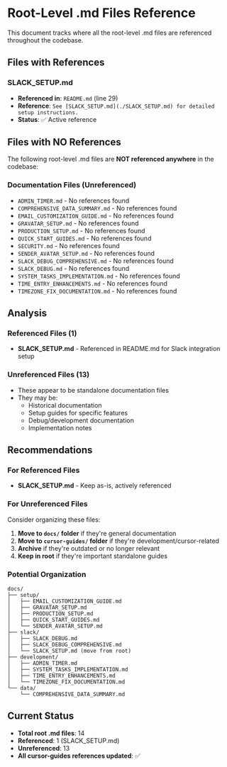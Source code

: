 # Root-Level .md Files Reference

This document tracks where all the root-level .md files are referenced throughout the codebase.

## Files with References

### SLACK_SETUP.md
- **Referenced in**: `README.md` (line 29)
- **Reference**: `See [SLACK_SETUP.md](./SLACK_SETUP.md) for detailed setup instructions.`
- **Status**: ✅ Active reference

## Files with NO References

The following root-level .md files are **NOT referenced anywhere** in the codebase:

### Documentation Files (Unreferenced)
- `ADMIN_TIMER.md` - No references found
- `COMPREHENSIVE_DATA_SUMMARY.md` - No references found  
- `EMAIL_CUSTOMIZATION_GUIDE.md` - No references found
- `GRAVATAR_SETUP.md` - No references found
- `PRODUCTION_SETUP.md` - No references found
- `QUICK_START_GUIDES.md` - No references found
- `SECURITY.md` - No references found
- `SENDER_AVATAR_SETUP.md` - No references found
- `SLACK_DEBUG_COMPREHENSIVE.md` - No references found
- `SLACK_DEBUG.md` - No references found
- `SYSTEM_TASKS_IMPLEMENTATION.md` - No references found
- `TIME_ENTRY_ENHANCEMENTS.md` - No references found
- `TIMEZONE_FIX_DOCUMENTATION.md` - No references found

## Analysis

### Referenced Files (1)
- **SLACK_SETUP.md** - Referenced in README.md for Slack integration setup

### Unreferenced Files (13)
- These appear to be standalone documentation files
- They may be:
  - Historical documentation
  - Setup guides for specific features
  - Debug/development documentation
  - Implementation notes

## Recommendations

### For Referenced Files
- **SLACK_SETUP.md** - Keep as-is, actively referenced

### For Unreferenced Files
Consider organizing these files:

1. **Move to `docs/` folder** if they're general documentation
2. **Move to `cursor-guides/` folder** if they're development/cursor-related
3. **Archive** if they're outdated or no longer relevant
4. **Keep in root** if they're important standalone guides

### Potential Organization
```
docs/
├── setup/
│   ├── EMAIL_CUSTOMIZATION_GUIDE.md
│   ├── GRAVATAR_SETUP.md
│   ├── PRODUCTION_SETUP.md
│   ├── QUICK_START_GUIDES.md
│   └── SENDER_AVATAR_SETUP.md
├── slack/
│   ├── SLACK_DEBUG.md
│   ├── SLACK_DEBUG_COMPREHENSIVE.md
│   └── SLACK_SETUP.md (move from root)
├── development/
│   ├── ADMIN_TIMER.md
│   ├── SYSTEM_TASKS_IMPLEMENTATION.md
│   ├── TIME_ENTRY_ENHANCEMENTS.md
│   └── TIMEZONE_FIX_DOCUMENTATION.md
└── data/
    └── COMPREHENSIVE_DATA_SUMMARY.md
```

## Current Status
- **Total root .md files**: 14
- **Referenced**: 1 (SLACK_SETUP.md)
- **Unreferenced**: 13
- **All cursor-guides references updated**: ✅
